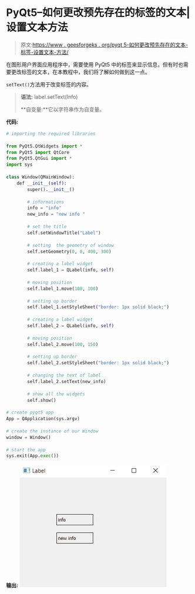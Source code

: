 # PyQt5–如何更改预先存在的标签的文本|设置文本方法

> 原文:[https://www . geesforgeks . org/pyqt 5-如何更改预先存在的文本-标签-设置文本-方法/](https://www.geeksforgeeks.org/pyqt5-how-to-change-text-of-pre-existing-label-settext-method/)

在图形用户界面应用程序中，需要使用 PyQt5 中的标签来显示信息，但有时也需要更改标签的文本，在本教程中，我们将了解如何做到这一点。

`setText()`方法用于改变标签的内容。

> **语法:** label.setText(Info)
> 
> **自变量:**它以字符串作为自变量。

**代码:**

```py
# importing the required libraries

from PyQt5.QtWidgets import * 
from PyQt5 import QtCore
from PyQt5.QtGui import * 
import sys

class Window(QMainWindow):
    def __init__(self):
        super().__init__()

        # informations
        info = "info"
        new_info = "new info "

        # set the title
        self.setWindowTitle("Label")

        # setting  the geometry of window
        self.setGeometry(0, 0, 400, 300)

        # creating a label widget
        self.label_1 = QLabel(info, self)

        # moving position
        self.label_1.move(100, 100)

        # setting up border
        self.label_1.setStyleSheet("border: 1px solid black;")

        # creating a label widget
        self.label_2 = QLabel(info, self)

        # moving position
        self.label_2.move(100, 150)

        # setting up border
        self.label_2.setStyleSheet("border: 1px solid black;")

        # changing the text of label
        self.label_2.setText(new_info)

        # show all the widgets
        self.show()

# create pyqt5 app
App = QApplication(sys.argv)

# create the instance of our Window
window = Window()

# start the app
sys.exit(App.exec())
```

**输出:**
![pyqt-setText](img/282c57b6600854e8f55843627cee4429.png)